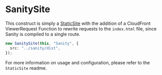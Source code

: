 # SanitySite

This construct is simply a [StaticSite](https://github.com/codedazur/toolkit/tree/main/packages/cdk-static-site#readme) with the addition of a CloudFront ViewerRequest Function to rewrite requests to the `index.html` file, since Sanity is compiled to a single route.

```ts
new SanitySite(this, "Sanity", {
  src: "../sanity/dist",
});
```

For more information on usage and configuration, please refer to the `StaticSite` readme.
